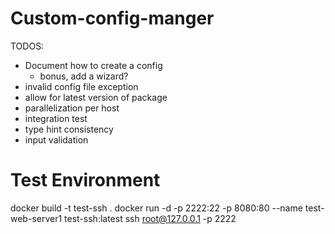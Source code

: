 # Custom-config-manger
TODOS:
- Document how to create a config
    - bonus, add a wizard?
- invalid config file exception
- allow for latest version of package
- parallelization per host 
- integration test
- type hint consistency
- input validation

# Test Environment
docker build -t test-ssh .
docker run -d -p 2222:22 -p 8080:80 --name test-web-server1 test-ssh:latest
ssh root@127.0.0.1 -p 2222